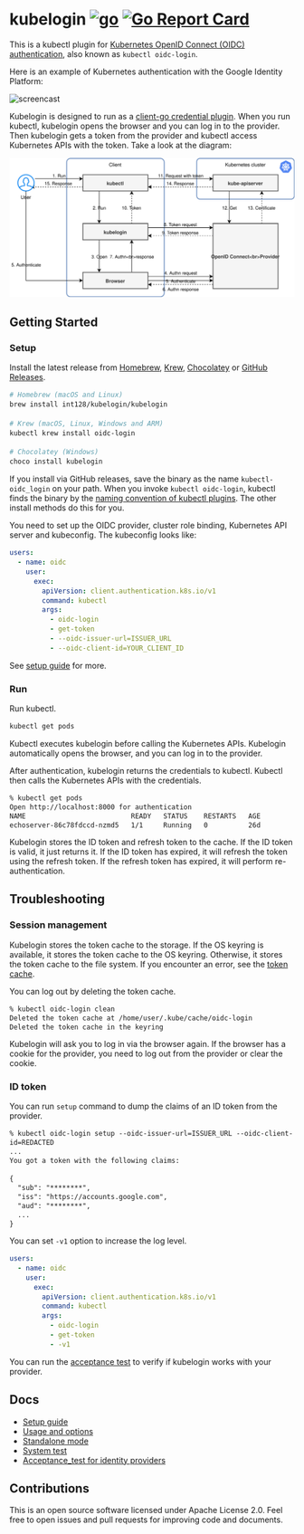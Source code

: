 # kubelogin [![go](https://github.com/int128/kubelogin/actions/workflows/go.yaml/badge.svg)](https://github.com/int128/kubelogin/actions/workflows/go.yaml) [![Go Report Card](https://goreportcard.com/badge/github.com/int128/kubelogin)](https://goreportcard.com/report/github.com/int128/kubelogin)

This is a kubectl plugin for [Kubernetes OpenID Connect (OIDC) authentication](https://kubernetes.io/docs/reference/access-authn-authz/authentication/#openid-connect-tokens), also known as `kubectl oidc-login`.

Here is an example of Kubernetes authentication with the Google Identity Platform:

<img alt="screencast" src="https://user-images.githubusercontent.com/321266/85427290-86e43700-b5b6-11ea-9e97-ffefd736c9b7.gif" width="572" height="391">

Kubelogin is designed to run as a [client-go credential plugin](https://kubernetes.io/docs/reference/access-authn-authz/authentication/#client-go-credential-plugins).
When you run kubectl, kubelogin opens the browser and you can log in to the provider.
Then kubelogin gets a token from the provider and kubectl access Kubernetes APIs with the token.
Take a look at the diagram:

![Diagram of the credential plugin](docs/credential-plugin-diagram.svg)

## Getting Started

### Setup

Install the latest release from [Homebrew](https://brew.sh/), [Krew](https://github.com/kubernetes-sigs/krew), [Chocolatey](https://chocolatey.org/packages/kubelogin) or [GitHub Releases](https://github.com/int128/kubelogin/releases).

```sh
# Homebrew (macOS and Linux)
brew install int128/kubelogin/kubelogin

# Krew (macOS, Linux, Windows and ARM)
kubectl krew install oidc-login

# Chocolatey (Windows)
choco install kubelogin
```

If you install via GitHub releases, save the binary as the name `kubectl-oidc_login` on your path.
When you invoke `kubectl oidc-login`, kubectl finds the binary by the [naming convention of kubectl plugins](https://kubernetes.io/docs/tasks/extend-kubectl/kubectl-plugins/).
The other install methods do this for you.

You need to set up the OIDC provider, cluster role binding, Kubernetes API server and kubeconfig.
The kubeconfig looks like:

```yaml
users:
  - name: oidc
    user:
      exec:
        apiVersion: client.authentication.k8s.io/v1
        command: kubectl
        args:
          - oidc-login
          - get-token
          - --oidc-issuer-url=ISSUER_URL
          - --oidc-client-id=YOUR_CLIENT_ID
```

See [setup guide](docs/setup.md) for more.

### Run

Run kubectl.

```sh
kubectl get pods
```

Kubectl executes kubelogin before calling the Kubernetes APIs.
Kubelogin automatically opens the browser, and you can log in to the provider.

After authentication, kubelogin returns the credentials to kubectl.
Kubectl then calls the Kubernetes APIs with the credentials.

```console
% kubectl get pods
Open http://localhost:8000 for authentication
NAME                          READY   STATUS    RESTARTS   AGE
echoserver-86c78fdccd-nzmd5   1/1     Running   0          26d
```

Kubelogin stores the ID token and refresh token to the cache.
If the ID token is valid, it just returns it.
If the ID token has expired, it will refresh the token using the refresh token.
If the refresh token has expired, it will perform re-authentication.

## Troubleshooting

### Session management

Kubelogin stores the token cache to the storage.
If the OS keyring is available, it stores the token cache to the OS keyring.
Otherwise, it stores the token cache to the file system.
If you encounter an error, see the [token cache](docs/usage.md#token-cache).

You can log out by deleting the token cache.

```console
% kubectl oidc-login clean
Deleted the token cache at /home/user/.kube/cache/oidc-login
Deleted the token cache in the keyring
```

Kubelogin will ask you to log in via the browser again.
If the browser has a cookie for the provider, you need to log out from the provider or clear the cookie.

### ID token

You can run `setup` command to dump the claims of an ID token from the provider.

```console
% kubectl oidc-login setup --oidc-issuer-url=ISSUER_URL --oidc-client-id=REDACTED
...
You got a token with the following claims:

{
  "sub": "********",
  "iss": "https://accounts.google.com",
  "aud": "********",
  ...
}
```

You can set `-v1` option to increase the log level.

```yaml
users:
  - name: oidc
    user:
      exec:
        apiVersion: client.authentication.k8s.io/v1
        command: kubectl
        args:
          - oidc-login
          - get-token
          - -v1
```

You can run the [acceptance test](acceptance_test) to verify if kubelogin works with your provider.

## Docs

- [Setup guide](docs/setup.md)
- [Usage and options](docs/usage.md)
- [Standalone mode](docs/standalone-mode.md)
- [System test](system_test)
- [Acceptance_test for identity providers](acceptance_test)

## Contributions

This is an open source software licensed under Apache License 2.0.
Feel free to open issues and pull requests for improving code and documents.
